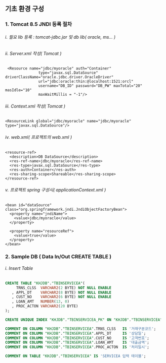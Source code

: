 ## 기초 환경 구성

### 1. Tomcat 8.5 JNDI 등록 절차

  ###### ⅰ. 필요 lib 등록 : tomcat-jdbc.jar 및 db lib( oracle, ms... ) 
  
  ###### ⅱ. Server.xml 작성( Tomcat )
  
    
     <Resource name="jdbc/myoracle" auth="Container" 
    		       type="javax.sql.DataSource" driverClassName="oracle.jdbc.driver.OracleDriver" 
    		       url="jdbc:oracle:thin:@localhost:1521:orcl"
    		       username="DB_ID" password="DB_PW" maxTotal="20" masIdle="10"
    		       maxWaitMillis = "-1"/>
               
  ###### ⅲ. Context.xml 작성( Tomcat )
  
    <ResourceLink global="jdbc/myoracle" name="jdbc/myoracle" type="javax.sql.DataSource"/>
      
  ###### ⅳ. web.xml( 프로젝트의 web.xml )

    <resource-ref>
  	  <description>DB DataSource</description>
  	  <res-ref-name>jdbc/myoracle</res-ref-name>
  	  <res-type>javax.sql.DataSource</res-type>
  	  <res-auth>Container</res-auth>
  	  <res-sharing-scope>Shareable</res-sharing-scope>
    </resource-ref>
    
   ###### ⅴ. 프로젝트 spring 구성시( applicationContext.xml )
      
    <bean id="dataSource" class="org.springframework.jndi.JndiObjectFactoryBean">
      <property name="jndiName">
        <value>jdbc/myoracle</value>
      </property>
        
      <property name="resourceRef">
        <value>true</value>
      </property>
    </bean>
    
 
 ### 2. Sample DB ( Data In/Out CREATE TABLE )
 
 ###### ⅰ. Insert Table
 ```SQL
 CREATE TABLE "KHJDB"."TBINSERVICEA"(
      TRNS_CLSS  VARCHAR2(2 BYTE) NOT NULL ENABLE
    , APPL_DT    VARCHAR2(8 BYTE) NOT NULL ENABLE
    , CUST_NO    VARCHAR2(6 BYTE) NOT NULL ENABLE
    , LOAN_AMT   NUMBER(13, 0)
    , PROC_ACTON VARCHAR2(20 BYTE)
);

CREATE UNIQUE INDEX "KHJDB"."TBINSERVICEA_PK" ON "KHJDB"."TBINSERVICEA" (TRNS_CLSS, APPL_DT, CUST_NO);

COMMENT ON COLUMN "KHJDB"."TBINSERVICEA".TRNS_CLSS   IS '거래구분코드';
COMMENT ON COLUMN "KHJDB"."TBINSERVICEA".APPL_DT     IS '상담일';
COMMENT ON COLUMN "KHJDB"."TBINSERVICEA".CUST_NO     IS '고객번호';
COMMENT ON COLUMN "KHJDB"."TBINSERVICEA".LOAN_AMT    IS '대출금액';
COMMENT ON COLUMN "KHJDB"."TBINSERVICEA".PROC_ACTON  IS '처리일시';

COMMENT ON TABLE "KHJDB"."TBINSERVICEA" IS 'SERVICEA 입력 테이블';
```
 
  
  
